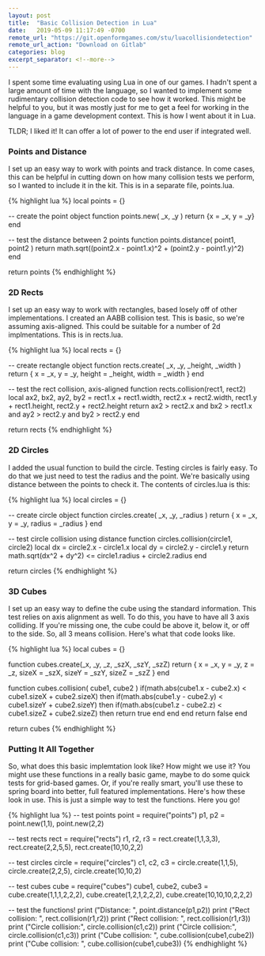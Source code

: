 ```yaml
---
layout: post
title:  "Basic Collision Detection in Lua"
date:   2019-05-09 11:17:49 -0700
remote_url: "https://git.openformgames.com/stu/luacollisiondetection"
remote_url_action: "Download on Gitlab"
categories: blog
excerpt_separator: <!--more-->
---
```


I spent some time evaluating using Lua in one of our games. I hadn't spent a large amount of time with the language, so I wanted to implement some rudimentary collision detection code to see how it worked. This might be helpful to you, but it was mostly just for me to get a feel for working in the language in a game development context. This is how I went about it in Lua.

TLDR; I liked it! It can offer a lot of power to the end user if integrated well.
<!--more-->
### Points and Distance

I set up an easy way to work with points and track distance. In come cases, this can be helpful in cutting down on how many collision tests we perform, so I wanted to include it in the kit. This is in a separate file, points.lua.

{% highlight lua %}
local points = {}

-- create the point object
function points.new( _x, _y )
	return {x = _x, y = _y}
end

-- test the distance between 2 points
function points.distance( point1, point2 )
	return math.sqrt((point2.x - point1.x)^2 + (point2.y - point1.y)^2)
end

return points
{% endhighlight %}

### 2D Rects

I set up an easy way to work with rectangles, based losely off of other implementations. I created an AABB collision test. This is basic, so we're assuming axis-aligned. This could be suitable for a number of 2d implmentations. This is in rects.lua.

{% highlight lua %}
local rects = {}

-- create rectangle object
function rects.create( _x, _y, _height, _width )
	return { x = _x, y = _y, height = _height, width = _width }
end

-- test the rect collision, axis-aligned
function rects.collision(rect1, rect2)
	local ax2, bx2, ay2, by2 = rect1.x + rect1.width, rect2.x + rect2.width, rect1.y + rect1.height, rect2.y + rect2.height
	return ax2 > rect2.x and bx2 > rect1.x and ay2 > rect2.y and by2 > rect2.y
end

return rects
{% endhighlight %}

### 2D Circles

I added the usual function to build the circle. Testing circles is fairly easy. To do that we just need to test the radius and the point. We're basically using distance between the points to check it. The contents of circles.lua is this: 

{% highlight lua %}
local circles = {}

-- create circle object
function circles.create( _x, _y, _radius )
	return { x = _x, y = _y, radius = _radius }
end

-- test circle collision using distance 
function circles.collision(circle1, circle2)
	local dx = circle2.x - circle1.x
	local dy = circle2.y - circle1.y
	return math.sqrt(dx^2 + dy^2) <= circle1.radius + circle2.radius
end

return circles
{% endhighlight %}

### 3D Cubes

I set up an easy way to define the cube using the standard information. This test relies on axis alignment as well. To do this, you have to have all 3 axis colliding. If you're missing one, the cube could be above it, below it, or off to the side. So, all 3 means collision. Here's what that code looks like.

{% highlight lua %}
local cubes = {}

function cubes.create(_x, _y, _z, _szX, _szY, _szZ)
	return { x = _x, y = _y, z = _z, sizeX = _szX, sizeY = _szY, sizeZ = _szZ }
end

function cubes.collision( cube1, cube2 )
	if(math.abs(cube1.x - cube2.x) < cube1.sizeX + cube2.sizeX) then
		if(math.abs(cube1.y - cube2.y) < cube1.sizeY + cube2.sizeY) then
			if(math.abs(cube1.z - cube2.z) < cube1.sizeZ + cube2.sizeZ) then
				return true
			end
		end
	end
	return false
end

return cubes
{% endhighlight %}


### Putting It All Together

So, what does this basic implemtation look like? How might we use it? You might use these functions in a really basic game, maybe to do some quick tests for grid-based games. Or, if you're really smart, you'll use these to spring board into better, full featured implementations. Here's how these look in use. This is just a simple way to test the functions. Here you go!

{% highlight lua %}
-- test points
point = require("points")
p1, p2 = point.new(1,1), point.new(2,2)

-- test rects
rect = require("rects")
r1, r2, r3 = rect.create(1,1,3,3), rect.create(2,2,5,5), rect.create(10,10,2,2)

-- test circles
circle = require("circles")
c1, c2, c3 = circle.create(1,1,5), circle.create(2,2,5), circle.create(10,10,2)

-- test cubes
cube = require("cubes")
cube1, cube2, cube3 = cube.create(1,1,1,2,2,2), cube.create(1,2,1,2,2,2), cube.create(10,10,10,2,2,2)

-- test the functions!
print ("Distance: ", point.distance(p1,p2))
print ("Rect collision: ", rect.collision(r1,r2))
print ("Rect collision: ", rect.collision(r1,r3))
print ("Circle collision:", circle.collision(c1,c2))
print ("Circle collision:", circle.collision(c1,c3))
print ("Cube collision: ", cube.collision(cube1,cube2))
print ("Cube collision: ", cube.collision(cube1,cube3))
{% endhighlight %}
